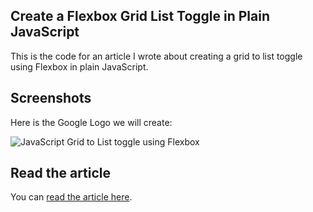 ## Create a Flexbox Grid List Toggle in Plain JavaScript

This is the code for an article I wrote about creating a grid to list toggle using Flexbox in plain JavaScript.


## Screenshots

Here is the Google Logo we will create:

![JavaScript Grid to List toggle using Flexbox](https://res.cloudinary.com/ratracegrad/image/upload/v1672606619/gridList_tyuymu.gif)

## Read the article

You can [read the article here]( https://www.jenniferbland.com/flexbox-grid-to-…using-javascript/).